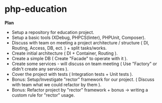 # php-education

**Plan**
- Setup a repository for education project.
- Setup a basic tools (XDebug, PHPCS(linter), PHPUnit, Composer).
- Discuss with team on meeting a project architecture / structure ( DI, Routing, Access, DB, ect. ) + split tasks/works.
- Create initial architecture ( DI + Container, Routing ).
- Create a simple DB ( Create "Facade" to operate with it ).
- Create some services - will discuss on team meeting ( Use "Factory" or didn't create any services ).
- Сover the project with tests ( Integration tests + Unit tests ).
- Bonus: Setup/Investigate "rector" framework for our project. ( Discuss with team what we could refactor by them ).
- Bonus: Refactor project by "rector" framework + bonus -> writing a custom rule for "rector" usage.
